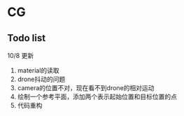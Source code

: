 # CG


## Todo list

10/8 更新  
1. material的读取  
2. drone抖动的问题  
3. camera的位置不对，现在看不到drone的相对运动  
4. 绘制一个参考平面，添加两个表示起始位置和目标位置的点  
5. 代码重构  
